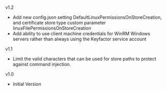v1.2
- Add new config.json setting DefaultLinuxPermissionsOnStoreCreation, and certificate store type custom parameter linuxFilePermissionsOnStoreCreation
- Add ability to use client machine credentials for WinRM Windows servers rather than always using the Keyfactor service account 

v1.1
- Limit the valid characters that can be used for store paths to protect against command injection.

v1.0
- Initial Version
